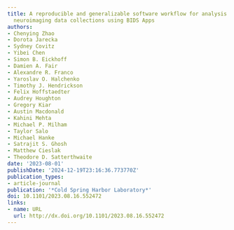 ```yaml
---
title: A reproducible and generalizable software workflow for analysis of large-scale
  neuroimaging data collections using BIDS Apps
authors:
- Chenying Zhao
- Dorota Jarecka
- Sydney Covitz
- Yibei Chen
- Simon B. Eickhoff
- Damien A. Fair
- Alexandre R. Franco
- Yaroslav O. Halchenko
- Timothy J. Hendrickson
- Felix Hoffstaedter
- Audrey Houghton
- Gregory Kiar
- Austin Macdonald
- Kahini Mehta
- Michael P. Milham
- Taylor Salo
- Michael Hanke
- Satrajit S. Ghosh
- Matthew Cieslak
- Theodore D. Satterthwaite
date: '2023-08-01'
publishDate: '2024-12-19T23:16:36.773770Z'
publication_types:
- article-journal
publication: '*Cold Spring Harbor Laboratory*'
doi: 10.1101/2023.08.16.552472
links:
- name: URL
  url: http://dx.doi.org/10.1101/2023.08.16.552472
---
```

